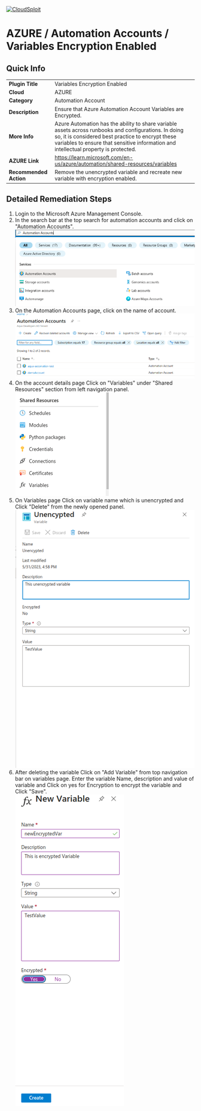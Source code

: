 [![CloudSploit](https://cloudsploit.com/img/logo-new-big-text-100.png "CloudSploit")](https://cloudsploit.com)

# AZURE / Automation Accounts / Variables Encryption Enabled

## Quick Info

| | |
|-|-|
| **Plugin Title** | Variables Encryption Enabled |
| **Cloud** | AZURE |
| **Category** | Automation Account |
| **Description** |Ensure that Azure Automation Account Variables are Encrypted. |
| **More Info** | Azure Automation has the ability to share variable assets across runbooks and configurations. In doing so, it is considered best practice to encrypt these variables to ensure that sensitive information and intellectual property is protected. |
| **AZURE Link** | https://learn.microsoft.com/en-us/azure/automation/shared-resources/variables |
| **Recommended Action** | Remove the unencrypted variable and recreate new variable with encryption enabled. |

## Detailed Remediation Steps

1. Login to the Microsoft Azure Management Console.
2. In the search bar at the top search for automation accounts and click on "Automation Accounts".<br/> <img src="/resources/azure/automationaccounts/variable-encryption-enabled/step2.png"/>
3. On the Automation Accounts page, click on the name of account.<br/> <img src="/resources/azure/automationaccounts/variable-encryption-enabled/step3.png"/>
4. On the account details page Click on "Variables" under "Shared Resources" section from left navigation panel.<br/> <img src="/resources/azure/automationaccounts/variable-encryption-enabled/step4.png"/>
5. On Variables page Click on variable name which is unencrypted and Click "Delete" from the newly opened panel.<br/> <img src="/resources/azure/automationaccounts/variable-encryption-enabled/step5.png"/>
6. After deleting the variable Click on "Add Variable" from top navigation bar on variables page. Enter the variable Name, description and value of variable and Click on yes for Encryption to encrypt the variable and Click "Save".<br/> <img src="/resources/azure/automationaccounts/variable-encryption-enabled/step6.png"/>

